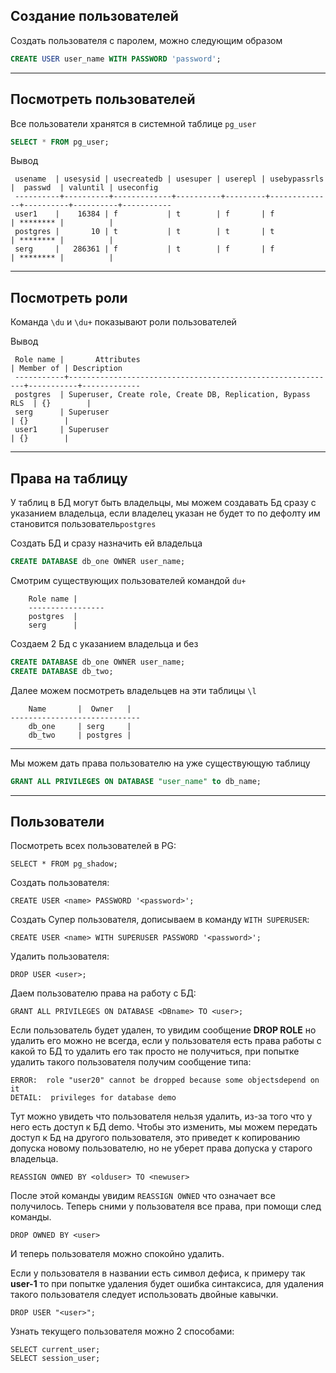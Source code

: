 Создание пользователей
---

Создать пользователя с паролем, можно следующим образом

```sql
CREATE USER user_name WITH PASSWORD 'password';
```

---
Посмотреть пользователей
---

Все пользователи хранятся в системной таблице `pg_user`

```sql
SELECT * FROM pg_user;
```

Вывод
```
 usename  | usesysid | usecreatedb | usesuper | userepl | usebypassrls |  passwd  | valuntil | useconfig 
 ----------+----------+-------------+----------+---------+--------------+----------+----------+-----------
 user1    |    16384 | f           | t        | f       | f            | ******** |          | 
 postgres |       10 | t           | t        | t       | t            | ******** |          | 
 serg     |   286361 | f           | t        | f       | f            | ******** |          | 
```

---
Посмотреть роли 
---

Команда `\du` и `\du+` показывают роли пользователей

Вывод
```
 Role name |       Attributes                                            | Member of | Description
 -----------+------------------------------------------------------------+-----------+-------------
 postgres  | Superuser, Create role, Create DB, Replication, Bypass RLS  | {}        | 
 serg      | Superuser                                                   | {}        | 
 user1     | Superuser                                                   | {}        | 
```


---
Права на таблицу
---

У таблиц в БД могут быть владельцы, мы можем создавать Бд сразу с указанием
владельца, если владелец указан не будет то по дефолту им становится
пользователь`postgres`

Создать БД и сразу назначить ей владельца
```sql
CREATE DATABASE db_one OWNER user_name;
```

Смотрим существующих пользователей командой `du+`
```
    Role name |
    -----------------
    postgres  |
    serg      |
```

Создаем 2 Бд с указанием владельца и без
```sql
CREATE DATABASE db_one OWNER user_name;
CREATE DATABASE db_two;
```

Далее можем посмотреть владельцев на эти таблицы `\l`
```
    Name       |  Owner   |
-----------------------------
    db_one     | serg     | 
    db_two     | postgres |
```

---

Мы можем дать права пользователю на уже существующую таблицу

```sql
GRANT ALL PRIVILEGES ON DATABASE "user_name" to db_name;
```





[//]: # (```sql)

[//]: # (ALTER ROLE "user_name" WITH LOGIN;)

[//]: # (```)


---
Пользователи
---
Посмотреть всех пользователей в PG:

    SELECT * FROM pg_shadow;

Создать пользователя:

    CREATE USER <name> PASSWORD '<password>';

Создать Супер пользователя, дописываем в команду `WITH SUPERUSER`:

    CREATE USER <name> WITH SUPERUSER PASSWORD '<password>';

Удалить пользователя:

    DROP USER <user>;

Даем пользователю права на работу с БД:

    GRANT ALL PRIVILEGES ON DATABASE <DBname> TO <user>;

Если пользователь будет удален, то увидим сообщение **DROP ROLE** но 
удалить его можно не всегда, если у пользователя есть права работы с 
какой то БД то удалить его так просто не получиться, при попытке удалить
такого пользователя получим сообщение типа:

    ERROR:  role "user20" cannot be dropped because some objectsdepend on it
    DETAIL:  privileges for database demo

Тут можно увидеть что пользователя нельзя удалить, из-за того что у него 
есть доступ к БД demo. Чтобы это изменить, мы можем передать доступ к Бд
на другого пользователя, это приведет к копированию допуска новому 
пользователю, но не уберет права допуска у старого владельца.

    REASSIGN OWNED BY <olduser> TO <newuser>

После этой команды увидим `REASSIGN OWNED` что означает все получилось.
Теперь сними у пользователя все права, при помощи след команды.

    DROP OWNED BY <user>

И теперь пользователя можно спокойно удалить.

Если у пользователя в названии есть символ дефиса, к примеру так **user-1** 
то при попытке удаления будет ошибка синтаксиса, для удаления такого 
пользователя следует использовать двойные кавычки.

    DROP USER "<user>";

Узнать текущего пользователя можно 2 способами:

    SELECT current_user;
    SELECT session_user;
